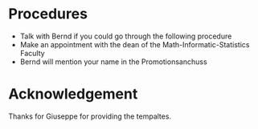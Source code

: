# Procedures
- Talk with Bernd if you could go through the following procedure
- Make an appointment with the dean of the Math-Informatic-Statistics Faculty
- Bernd will mention your name in the Promotionsanchuss



# Acknowledgement
Thanks for Giuseppe for providing the tempaltes.
